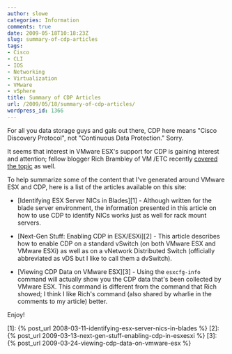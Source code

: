 ```yaml
---
author: slowe
categories: Information
comments: true
date: 2009-05-18T10:18:23Z
slug: summary-of-cdp-articles
tags:
- Cisco
- CLI
- IOS
- Networking
- Virtualization
- VMware
- vSphere
title: Summary of CDP Articles
url: /2009/05/18/summary-of-cdp-articles/
wordpress_id: 1366
---
```


For all you data storage guys and gals out there, CDP here means "Cisco Discovery Protocol", not "Continuous Data Protection." Sorry.

It seems that interest in VMware ESX's support for CDP is gaining interest and attention; fellow blogger Rich Brambley of VM /ETC recently [covered the topic](http://vmetc.com/2009/05/14/identify-esx-server-switch-ports-without-tracing-cables/) as well.

To help summarize some of the content that I've generated around VMware ESX and CDP, here is a list of the articles available on this site:

* [Identifying ESX Server NICs in Blades][1] - Although written for the blade server environment, the information presented in this article on how to use CDP to identify NICs works just as well for rack mount servers.

* [Next-Gen Stuff: Enabling CDP in ESX/ESXi][2] - This article describes how to enable CDP on a standard vSwitch (on both VMware ESX and VMware ESXi) as well as on a vNetwork Distributed Switch (officially abbreviated as vDS but I like to call them a dvSwitch).

* [Viewing CDP Data on VMware ESX][3] - Using the `esxcfg-info` command will actually show you the CDP data that's been collected by VMware ESX. This command is different from the command that Rich showed; I think I like Rich's command (also shared by wharlie in the comments to my article) better.

Enjoy!

[1]: {% post_url 2008-03-11-identifying-esx-server-nics-in-blades %}
[2]: {% post_url 2009-03-13-next-gen-stuff-enabling-cdp-in-esxesxi %}
[3]: {% post_url 2009-03-24-viewing-cdp-data-on-vmware-esx %}
